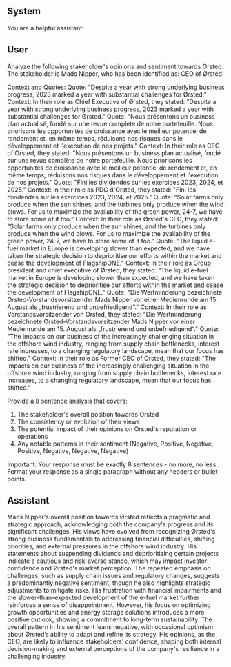 ## System

You are a helpful assistant!

## User


Analyze the following stakeholder's opinions and sentiment towards Orsted. The stakeholder is Mads Nipper, who has been identified as: CEO of Ørsted.

Context and Quotes:
Quote: "Despite a year with strong underlying business progress, 2023 marked a year with substantial challenges for Ørsted."
Context: In their role as Chief Executive of Ørsted, they stated: "Despite a year with strong underlying business progress, 2023 marked a year with substantial challenges for Ørsted."
Quote: "Nous présentons un business plan actualisé, fondé sur une revue complète de notre portefeuille. Nous priorisons les opportunités de croissance avec le meilleur potentiel de rendement et, en même temps, réduisons nos risques dans le développement et l'exécution de nos projets."
Context: In their role as CEO of Orsted, they stated: "Nous présentons un business plan actualisé, fondé sur une revue complète de notre portefeuille. Nous priorisons les opportunités de croissance avec le meilleur potentiel de rendement et, en même temps, réduisons nos risques dans le développement et l'exécution de nos projets."
Quote: "Fini les dividendes sur les exercices 2023, 2024, et 2025."
Context: In their role as PDG d'Orsted, they stated: "Fini les dividendes sur les exercices 2023, 2024, et 2025."
Quote: “Solar farms only produce when the sun shines, and the turbines only produce when the wind blows. For us to maximize the availability of the green power, 24-7, we have to store some of it too.”
Context: In their role as Ørsted's CEO, they stated: “Solar farms only produce when the sun shines, and the turbines only produce when the wind blows. For us to maximize the availability of the green power, 24-7, we have to store some of it too.”
Quote: “The liquid e-fuel market in Europe is developing slower than expected, and we have taken the strategic decision to deprioritise our efforts within the market and cease the development of FlagshipONE."
Context: In their role as Group president and chief executive of Ørsted, they stated: “The liquid e-fuel market in Europe is developing slower than expected, and we have taken the strategic decision to deprioritise our efforts within the market and cease the development of FlagshipONE."
Quote: "Die Wertminderung bezeichnete Orsted-Vorstandsvorsitzender Mads Nipper vor einer Medienrunde am 15. August als „frustrierend und unbefriedigend“."
Context: In their role as Vorstandsvorsitzender von Orsted, they stated: "Die Wertminderung bezeichnete Orsted-Vorstandsvorsitzender Mads Nipper vor einer Medienrunde am 15. August als „frustrierend und unbefriedigend“."
Quote: "The impacts on our business of the increasingly challenging situation in the offshore wind industry, ranging from supply chain bottlenecks, interest rate increases, to a changing regulatory landscape, mean that our focus has shifted."
Context: In their role as Former CEO of Orsted, they stated: "The impacts on our business of the increasingly challenging situation in the offshore wind industry, ranging from supply chain bottlenecks, interest rate increases, to a changing regulatory landscape, mean that our focus has shifted."

Provide a 8 sentence analysis that covers:
1. The stakeholder's overall position towards Orsted
2. The consistency or evolution of their views
3. The potential impact of their opinions on Orsted's reputation or operations
4. Any notable patterns in their sentiment (Negative, Positive, Negative, Positive, Negative, Negative, Negative)

Important: Your response must be exactly 8 sentences - no more, no less.
Format your response as a single paragraph without any headers or bullet points.


## Assistant

Mads Nipper's overall position towards Ørsted reflects a pragmatic and strategic approach, acknowledging both the company's progress and its significant challenges. His views have evolved from recognizing Ørsted's strong business fundamentals to addressing financial difficulties, shifting priorities, and external pressures in the offshore wind industry. His statements about suspending dividends and deprioritizing certain projects indicate a cautious and risk-averse stance, which may impact investor confidence and Ørsted's market perception. The repeated emphasis on challenges, such as supply chain issues and regulatory changes, suggests a predominantly negative sentiment, though he also highlights strategic adjustments to mitigate risks. His frustration with financial impairments and the slower-than-expected development of the e-fuel market further reinforces a sense of disappointment. However, his focus on optimizing growth opportunities and energy storage solutions introduces a more positive outlook, showing a commitment to long-term sustainability. The overall pattern in his sentiment leans negative, with occasional optimism about Ørsted’s ability to adapt and refine its strategy. His opinions, as the CEO, are likely to influence stakeholders' confidence, shaping both internal decision-making and external perceptions of the company's resilience in a challenging industry.

